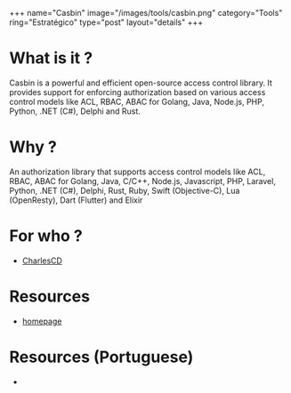 +++
name="Casbin"
image="/images/tools/casbin.png"
category="Tools"
ring="Estratégico"
type="post"
layout="details"
+++

# What is it ?
Casbin is a powerful and efficient open-source access control library. It provides support for enforcing authorization based on various access control models like ACL, RBAC, ABAC for Golang, Java, Node.js, PHP, Python, .NET (C#), Delphi and Rust.

# Why ?

An authorization library that supports access control models like ACL, RBAC, ABAC for Golang, Java, C/C++, Node.js, Javascript, PHP, Laravel, Python, .NET (C#), Delphi, Rust, Ruby, Swift (Objective-C), Lua (OpenResty), Dart (Flutter) and Elixir

# For who ?
* [CharlesCD](https://charlescd.io/)

# Resources
* [homepage](https://casbin.org/)

# Resources (Portuguese)
* 

